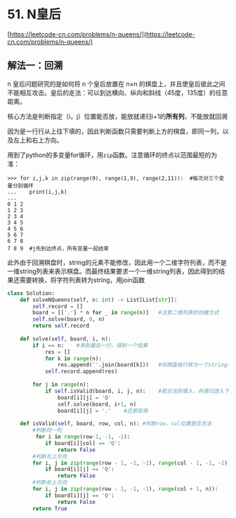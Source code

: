 # 51. N皇后

[https://leetcode-cn.com/problems/n-queens/](https://leetcode-cn.com/problems/n-queens/)

## 解法一：回溯

n 皇后问题研究的是如何将 n 个皇后放置在 n×n 的棋盘上，并且使皇后彼此之间不能相互攻击。皇后的走法：可以到达横向、纵向和斜线（45度，135度）的任意距离。

核心方法是判断指定（i，j）位置能否放，能放就递归i+1的**所有列**，不能放就回溯

因为是一行行从上往下填的，因此判断函数只需要判断上方的棋盘，即同一列，以及左上和右上方向。

用到了python的多变量for循环，用`zip`函数。注意循环的终点以范围最短的为准：

```text
>>> for i,j,k in zip(range(9), range(1,9), range(2,11)):  #每次对三个变量分别循环
...    print(i,j,k)
... 
0 1 2
1 2 3
2 3 4
3 4 5
4 5 6
5 6 7
6 7 8
7 8 9  #j先到达终点，所有变量一起结束
```

此外由于回溯棋盘时，string的元素不能修改，因此用一个二维字符列表，而不是一维string列表来表示棋盘。而最终结果要求一个一维string列表，因此得到的结果还需要转换，将字符列表转为string，用join函数

```python
class Solution:
    def solveNQueens(self, n: int) -> List[List[str]]:
        self.record = []
        board = [['.'] * n for _ in range(n)]   #注意二维列表的创建方式
        self.solve(board, 0, n)
        return self.record
    
    def solve(self, board, i, n):
        if i == n:    #来到最后一行，得到一个结果
            res = [] 
            for k in range(n):
                res.append(''.join(board[k]))   #将棋盘每行转为一个string填入结果
            self.record.append(res)
            
        for j in range(n):
            if self.isValid(board, i, j, n):    #若合法则填入，并递归进入下一行
                board[i][j] = 'Q'
                self.solve(board, i+1, n)
                board[i][j] = '.'    #还原现场
    
    def isValid(self, board, row, col, n): #判断row，col位置是否合法
        #判断同一列
         for i in range(row-1, -1, -1):
            if board[i][col] == 'Q':    
                return False
        #判断左上方向
        for i, j in zip(range(row - 1, -1, -1), range(col - 1, -1, -1)):
            if board[i][j] == 'Q':
                return False
        #判断右上方向
        for i, j in zip(range(row - 1, -1, -1), range(col + 1, n)):
            if board[i][j] == 'Q':
                return False
        return True            
```

